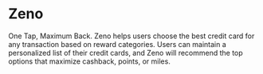 # Zeno
One Tap, Maximum Back. Zeno helps users choose the best credit card for any transaction based on reward categories. Users can maintain a personalized list of their credit cards, and Zeno will recommend the top options that maximize cashback, points, or miles.
